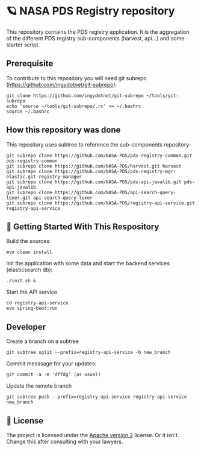 # 🪐 NASA PDS Registry repository

This repository contains the PDS registry application. It is the aggregation of the different PDS registry sub-components (harvest, api...) and some starter script.

## Prerequisite

To contribute to this repository you will need git subrepo (https://github.com/ingydotnet/git-subrepo):

    git clone https://github.com/ingydotnet/git-subrepo ~/tools/git-subrepo                                           
    echo 'source ~/tools/git-subrepo/.rc' >> ~/.bashrc
    source ~/.bashrc



## How this repository was done

This repository uses subtree to reference the sub-components repository:

    git subrepo clone https://github.com/NASA-PDS/pds-registry-common.git pds-registry-common
    git subrepo clone https://github.com/NASA-PDS/harvest.git harvest
    git subrepo clone https://github.com/NASA-PDS/pds-registry-mgr-elastic.git registry-manager
    git subrepo clone https://github.com/NASA-PDS/pds-api-javalib.git pds-api-javalib
    git subrepo clone https://github.com/NASA-PDS/api-search-query-lexer.git api-search-query-lexer
    git subrepo clone https://github.com/NASA-PDS/registry-api-service.git registry-api-service


## 🏃 Getting Started With This Respository

Build the sources:

    mvn clean install

Init the application with some data and start the backend services (elasticsearch db):

    ./init.sh &

Start the API service

    cd registry-api-service
    mvn spring-boot:run


## Developer

Create a branch on a subtree

    git subtree split --prefix=registry-api-service -b new_branch


Commit messsage for your updates:

    git commit -a -m 'dffdg' (as usual)


Update the remote branch

    git subtree push --prefix=registry-api-service registry-api-service new_branch



## 📃 License

The project is licensed under the [Apache version 2](LICENSE.md) license. Or it isn't. Change this after consulting with your lawyers.
